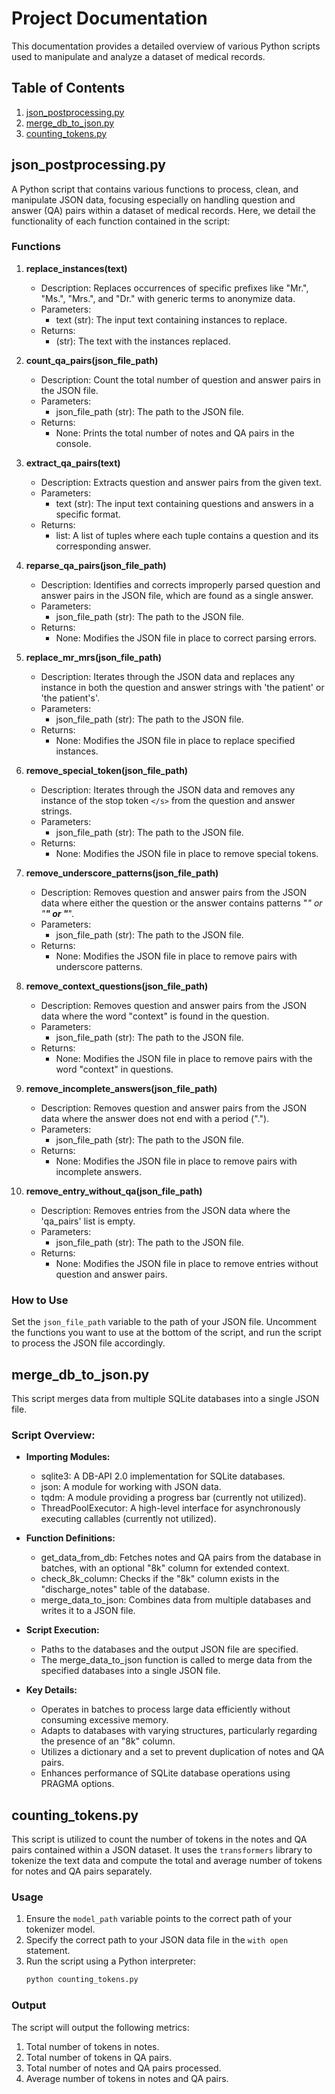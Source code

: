 # Project Documentation

This documentation provides a detailed overview of various Python scripts used to manipulate and analyze a dataset of medical records.

## Table of Contents
1. [json_postprocessing.py](#json_postprocessingpy)
2. [merge_db_to_json.py](#merge_db_to_jsonpy)
3. [counting_tokens.py](#counting_tokenspy)

## json_postprocessing.py

A Python script that contains various functions to process, clean, and manipulate JSON data, focusing especially on handling question and answer (QA) pairs within a dataset of medical records. Here, we detail the functionality of each function contained in the script:

### Functions
1. **replace_instances(text)**
   - Description: Replaces occurrences of specific prefixes like "Mr.", "Ms.", "Mrs.", and "Dr." with generic terms to anonymize data.
   - Parameters:
     - text (str): The input text containing instances to replace.
   - Returns:
     - (str): The text with the instances replaced.

2. **count_qa_pairs(json_file_path)**
   - Description: Count the total number of question and answer pairs in the JSON file.
   - Parameters:
     - json_file_path (str): The path to the JSON file.
   - Returns:
     - None: Prints the total number of notes and QA pairs in the console.

3. **extract_qa_pairs(text)**
   - Description: Extracts question and answer pairs from the given text.
   - Parameters:
     - text (str): The input text containing questions and answers in a specific format.
   - Returns:
     - list: A list of tuples where each tuple contains a question and its corresponding answer.

4. **reparse_qa_pairs(json_file_path)**
   - Description: Identifies and corrects improperly parsed question and answer pairs in the JSON file, which are found as a single answer.
   - Parameters:
     - json_file_path (str): The path to the JSON file.
   - Returns:
     - None: Modifies the JSON file in place to correct parsing errors.

5. **replace_mr_mrs(json_file_path)**
   - Description: Iterates through the JSON data and replaces any instance in both the question and answer strings with 'the patient' or 'the patient's'.
   - Parameters:
     - json_file_path (str): The path to the JSON file.
   - Returns:
     - None: Modifies the JSON file in place to replace specified instances.

6. **remove_special_token(json_file_path)**
   - Description: Iterates through the JSON data and removes any instance of the stop token `</s>` from the question and answer strings.
   - Parameters:
     - json_file_path (str): The path to the JSON file.
   - Returns:
     - None: Modifies the JSON file in place to remove special tokens.

7. **remove_underscore_patterns(json_file_path)**
   - Description: Removes question and answer pairs from the JSON data where either the question or the answer contains patterns "_" or "__" or "___".
   - Parameters:
     - json_file_path (str): The path to the JSON file.
   - Returns:
     - None: Modifies the JSON file in place to remove pairs with underscore patterns.

8. **remove_context_questions(json_file_path)**
   - Description: Removes question and answer pairs from the JSON data where the word "context" is found in the question.
   - Parameters:
     - json_file_path (str): The path to the JSON file.
   - Returns:
     - None: Modifies the JSON file in place to remove pairs with the word "context" in questions.

9. **remove_incomplete_answers(json_file_path)**
   - Description: Removes question and answer pairs from the JSON data where the answer does not end with a period (".").
   - Parameters:
     - json_file_path (str): The path to the JSON file.
   - Returns:
     - None: Modifies the JSON file in place to remove pairs with incomplete answers.

10. **remove_entry_without_qa(json_file_path)**
    - Description: Removes entries from the JSON data where the 'qa_pairs' list is empty.
    - Parameters:
         - json_file_path (str): The path to the JSON file.
    - Returns:
         - None: Modifies the JSON file in place to remove entries without question and answer pairs.

### How to Use
Set the `json_file_path` variable to the path of your JSON file. Uncomment the functions you want to use at the bottom of the script, and run the script to process the JSON file accordingly.

## merge_db_to_json.py 

This script merges data from multiple SQLite databases into a single JSON file. 

### Script Overview:
- **Importing Modules:**
  - sqlite3: A DB-API 2.0 implementation for SQLite databases.
  - json: A module for working with JSON data.
  - tqdm: A module providing a progress bar (currently not utilized).
  - ThreadPoolExecutor: A high-level interface for asynchronously executing callables (currently not utilized).

- **Function Definitions:**
  - get_data_from_db: Fetches notes and QA pairs from the database in batches, with an optional "8k" column for extended context.
  - check_8k_column: Checks if the "8k" column exists in the "discharge_notes" table of the database.
  - merge_data_to_json: Combines data from multiple databases and writes it to a JSON file.

- **Script Execution:**
  - Paths to the databases and the output JSON file are specified.
  - The merge_data_to_json function is called to merge data from the specified databases into a single JSON file.

- **Key Details:**
  - Operates in batches to process large data efficiently without consuming excessive memory.
  - Adapts to databases with varying structures, particularly regarding the presence of an "8k" column.
  - Utilizes a dictionary and a set to prevent duplication of notes and QA pairs.
  - Enhances performance of SQLite database operations using PRAGMA options.

## counting_tokens.py

This script is utilized to count the number of tokens in the notes and QA pairs contained within a JSON dataset. It uses the `transformers` library to tokenize the text data and compute the total and average number of tokens for notes and QA pairs separately.

### Usage
1. Ensure the `model_path` variable points to the correct path of your tokenizer model.
2. Specify the correct path to your JSON data file in the `with open` statement.
3. Run the script using a Python interpreter:
   ```sh
   python counting_tokens.py

### Output
The script will output the following metrics:

1. Total number of tokens in notes.
2. Total number of tokens in QA pairs.
3. Total number of notes and QA pairs processed.
4. Average number of tokens in notes and QA pairs.
